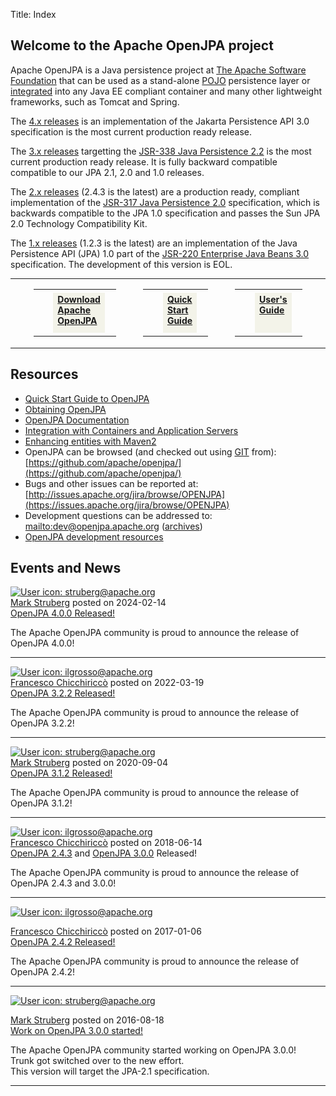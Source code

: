 Title: Index


<a name="Index-WelcometotheApacheOpenJPAproject"></a>


## Welcome to the Apache OpenJPA project
  
Apache OpenJPA is a Java persistence project at [The Apache Software Foundation](http://apache.org)
 that can be used as a stand-alone [POJO](http://en.wikipedia.org/wiki/POJO)
 persistence layer or [integrated](integration.html)
 into any Java EE compliant container and many other lightweight
frameworks, such as Tomcat and Spring. 

The [4.x releases](downloads.html) is an implementation of the Jakarta Persistence API 3.0 specification is the most current production ready release.

The [3.x releases](downloads.html) targetting the [JSR-338 Java Persistence 2.2](http://jcp.org/en/jsr/detail?id=338) is the most current production ready release.
It is fully backward compatible compatible to our JPA 2.1, 2.0 and 1.0 releases.

The [2.x releases](downloads.html)
 (2.4.3 is the latest) are a production ready, compliant implementation of
the [JSR-317 Java Persistence 2.0](http://jcp.org/en/jsr/detail?id=317)
 specification, which is backwards compatible to the JPA 1.0 specification
and passes the Sun JPA 2.0 Technology Compatibility Kit.

The [1.x releases](downloads.html)
 (1.2.3 is the latest) are an
 implementation of the Java Persistence API (JPA) 1.0 part of the [JSR-220 Enterprise Java Beans 3.0](http://jcp.org/en/jsr/detail?id=220)
 specification.
 The development of this version is EOL.


<TABLE border="0" cellpadding="5" cellspacing="0" width="100%">
<TBODY><TR>
<TD valign="top" width="10%"></TD>
<TD valign="top" width="20%">
 <TABLE style="width:100%;cursor: pointer" cellspacing="0" cellpadding="0" class="lozenge" onclick="document.location.href=&quot;http://openjpa.apache.org/downloads.html&quot;;" onkeypress="document.location.href=&quot;http://openjpa.apache.org/downloads.html&quot;;">
 <TR>
 <TD style="background-image: url('/confluence/download/resources/com.adaptavist.confluence.contentFormattingMacros:lozenge/gfx/lozenge/loz_silver.gif')" class="icon" rowspan="3"><B><A onclick="return false;" href="http://openjpa.apache.org/downloads.html" title="View Download Apache OpenJPA" class="external-link" rel="nofollow"><SPAN class="image-wrap" style=""><IMG src="images/fotolia/Fotolia_9174675_Download.png" style="border: 0px solid black"></SPAN></a>
</B></TD>
 <TD class="top" colspan="2"></TD>
 <TD class="topRight"></TD>
 </TR>
 <TR>
 <TD class="breaker">&nbsp;</TD>
 <TD style="width:auto" class="body" height="59" align="left" valign="top" bgcolor="#F3F3E9">
  <B><A onclick="return false;" href="http://openjpa.apache.org/downloads.html" title="View Download Apache OpenJPA" class="external-link" rel="nofollow">Download Apache OpenJPA</A></B> <BR>
 </TD>
 <TD class="right">&nbsp;</TD>
 </TR>
 <TR>
 <TD class="bottom" colspan="2"></TD>
 <TD class="bottomRight"></TD>
 </TR>
 </TABLE>
</TD>
<TD valign="top" width="10%"></TD>
 <TD valign="top" width="20%">
 <TABLE style="width:100%;cursor: pointer" cellspacing="0" cellpadding="0" class="lozenge" onclick="document.location.href=&quot;http://openjpa.apache.org/quick-start.html&quot;;" onkeypress="document.location.href=&quot;http://openjpa.apache.org/quick-start.html&quot;;">
 <TR>
 <TD style="background-image: url('/confluence/download/resources/com.adaptavist.confluence.contentFormattingMacros:lozenge/gfx/lozenge/loz_silver.gif')" class="icon" rowspan="3"><B><A onclick="return false;" href="http://openjpa.apache.org/quick-start.html" title="View Quick Start Guide" class="external-link" rel="nofollow"><SPAN class="image-wrap" style=""><IMG src="images/fotolia/Fotolia_9174675_Clock.png" style="border: 0px solid black"></SPAN></a>
</B></TD>
 <TD class="top" colspan="2"></TD>
 <TD class="topRight"></TD>
 </TR>
 <TR>
 <TD class="breaker">&nbsp;</TD>
 <TD style="width:auto" class="body" height="59" align="left" valign="top" bgcolor="#F3F3E9">
  <B><A onclick="return false;" href="http://openjpa.apache.org/quick-start.html" title="View Quick Start Guide" class="external-link" rel="nofollow">Quick Start Guide</A></B> <BR>
 </TD>
 <TD class="right">&nbsp;</TD>
 </TR>
 <TR>
 <TD class="bottom" colspan="2"></TD>
 <TD class="bottomRight"></TD>
 </TR>
 </TABLE>
</TD>
<TD valign="top" width="10%"></TD>
 <TD valign="top" width="20%">
 <TABLE style="width:100%;cursor: pointer" cellspacing="0" cellpadding="0" class="lozenge" onclick="document.location.href=&quot;http://openjpa.apache.org/documentation.html&quot;;" onkeypress="document.location.href=&quot;http://openjpa.apache.org/documentation.html&quot;;">
 <TR>
 <TD style="background-image: url('/confluence/download/resources/com.adaptavist.confluence.contentFormattingMacros:lozenge/gfx/lozenge/loz_silver.gif')" class="icon" rowspan="3"><B><A onclick="return false;" href="http://openjpa.apache.org/documentation.html" title="View User's Guide" class="external-link" rel="nofollow"><SPAN class="image-wrap" style=""><IMG src="images/fotolia/Fotolia_9174675_Information.png" style="border: 0px solid black"></SPAN></a>
</B></TD>
 <TD class="top" colspan="2"></TD>
 <TD class="topRight"></TD>
 </TR>
 <TR>
 <TD class="breaker">&nbsp;</TD>
 <TD style="width:auto" class="body" height="59" align="left" valign="top" bgcolor="#F3F3E9">
  <B><A onclick="return false;" href="http://openjpa.apache.org/documentation.html" title="View User's Guide" class="external-link" rel="nofollow">User's Guide</A></B> <BR>
 </TD>
 <TD class="right">&nbsp;</TD>
 </TR>
 <TR>
 <TD class="bottom" colspan="2"></TD>
 <TD class="bottomRight"></TD>
 </TR>
 </TABLE>
</TD>
<TD valign="top" width="10%"></TD>
</TR></TBODY></TABLE>



<a name="Index-Resources"></a>

## Resources

* [Quick Start Guide to OpenJPA](quick-start.html)
* [Obtaining OpenJPA](obtaining.html)
* [OpenJPA Documentation](documentation.html)
* [Integration with Containers and Application Servers](integration.html)
* [Enhancing entities with Maven2](entity-enhancement.html)
* OpenJPA can be browsed (and checked out using [GIT](https://git-scm.com/)
 from): [https://github.com/apache/openjpa/](https://github.com/apache/openjpa/)
* Bugs and other issues can be reported at: [http://issues.apache.org/jira/browse/OPENJPA](https://issues.apache.org/jira/browse/OPENJPA)
* Development questions can be addressed to: [mailto:dev@openjpa.apache.org](mailto:dev@openjpa.apache.org.html)
 ([archives](https://lists.apache.org/list.html?dev@openjpa.apache.org))
* [OpenJPA development resources](openjpa-development-resources.html)




<a name="Index-eventsandnews"></a>

## Events and News

 <DIV class="blog-post-listing">

 <DIV class="logo-heading-block">
   <SPAN class="logoBlock">
     <A class="userLogoLink" data-username="struberg@apache.org" href="http://people.apache.org/committer-index.html#struberg">
       <IMG class="userLogo logo" src="https://cwiki.apache.org/confluence/images/icons/profilepics/user1.png" alt="User icon: struberg@apache.org" title="struberg@apache.org">
     </A>
   </SPAN>
   <SPAN class="blogHeading">
     <DIV class="page-metadata not-personal">
       <A href="http://people.apache.org/committer-index.html#struberg" class="url fn confluence-userlink" data-username="struberg@apache.org">Mark Struberg</A> posted on 2024-02-14
     </DIV>
     <A class="blogHeading" href="openjpa-4.0.x.html">OpenJPA 4.0.0 Released!</A>
   </SPAN>
 </DIV>

 <DIV class="wiki-content">
   <P>The Apache OpenJPA community is proud to announce the release of OpenJPA 4.0.0!</P>
 </DIV>
 <hr>

 <DIV class="logo-heading-block">
   <SPAN class="logoBlock">
     <A class="userLogoLink" data-username="ilgrosso@apache.org" href="http://people.apache.org/committer-index.html#ilgrosso">
       <IMG class="userLogo logo" src="https://cwiki.apache.org/confluence/images/icons/profilepics/user1.png" alt="User icon: ilgrosso@apache.org" title="ilgrosso@apache.org"/>
     </A>
   </SPAN>
   <SPAN class="blogHeading">
     <DIV class="page-metadata not-personal">
       <A href="http://people.apache.org/committer-index.html#ilgrosso" class="url fn confluence-userlink" data-username="ilgrosso@apache.org">Francesco Chicchiriccò</A> posted on 2022-03-19
     </DIV>
     <A class="blogHeading" href="openjpa-3.2.x.html">OpenJPA 3.2.2 Released!</A>
   </SPAN>
 </DIV>

 <DIV class="wiki-content">
   <P>The Apache OpenJPA community is proud to announce the release of OpenJPA 3.2.2!</P>
 </DIV>
 <hr>

 <DIV class="logo-heading-block">
   <SPAN class="logoBlock">
     <A class="userLogoLink" data-username="struberg@apache.org" href="http://people.apache.org/committer-index.html#struberg">
       <IMG class="userLogo logo" src="https://cwiki.apache.org/confluence/images/icons/profilepics/user1.png" alt="User icon: struberg@apache.org" title="struberg@apache.org">
     </A>
   </SPAN>
   <SPAN class="blogHeading">
     <DIV class="page-metadata not-personal">
       <A href="http://people.apache.org/committer-index.html#struberg" class="url fn confluence-userlink" data-username="struberg@apache.org">Mark Struberg</A> posted on 2020-09-04
     </DIV>
     <A class="blogHeading" href="openjpa-3.1.x.html">OpenJPA 3.1.2 Released!</A>
   </SPAN>
 </DIV>

 <DIV class="wiki-content">
   <P>The Apache OpenJPA community is proud to announce the release of OpenJPA 3.1.2!</P>
 </DIV>
 <hr>

 <DIV class="logo-heading-block">
 <SPAN class="logoBlock">
 <A class="userLogoLink" data-username="ilgrosso@apache.org" href="http://people.apache.org/committer-index.html#ilgrosso">
 <IMG class="userLogo logo" src="https://cwiki.apache.org/confluence/images/icons/profilepics/user1.png" alt="User icon: ilgrosso@apache.org" title="ilgrosso@apache.org">

 </A>
 </SPAN>
 <SPAN class="blogHeading">
 <DIV class="page-metadata not-personal"><A href="http://people.apache.org/committer-index.html#ilgrosso" class="url fn confluence-userlink" data-username="ilgrosso@apache.org">Francesco Chicchiriccò</A> posted on 2018-06-14</DIV>
 <A class="blogHeading" href="openjpa-2.4.x.html#OpenJPA-2.4.3">OpenJPA 2.4.3</A> and <A class="blogHeading" href="openjpa-3.0.x.html#OpenJPA-3.0.0">OpenJPA 3.0.0</A> Released!
 </SPAN>
 </DIV>

<DIV class="wiki-content">
 <P>The Apache OpenJPA community is proud to announce the release of OpenJPA 2.4.3 and 3.0.0!</P>

 </DIV>
 </DIV>
 <hr>

 <DIV class="blog-post-listing">
 <DIV class="logo-heading-block">
 <SPAN class="logoBlock">
 <A class="userLogoLink" data-username="ilgrosso@apache.org" href="http://people.apache.org/committer-index.html#ilgrosso">
 <IMG class="userLogo logo" src="https://cwiki.apache.org/confluence/images/icons/profilepics/user1.png" alt="User icon: ilgrosso@apache.org" title="ilgrosso@apache.org">

 </A>            </SPAN>
 <SPAN class="blogHeading">
 <DIV class="page-metadata not-personal"><A href="http://people.apache.org/committer-index.html#ilgrosso" class="url fn confluence-userlink" data-username="ilgrosso@apache.org">Francesco Chicchiriccò</A> posted on 2017-01-06</DIV>
 <A class="blogHeading" href="openjpa-2.4.x.html#OpenJPA-2.4.2">OpenJPA 2.4.2 Released!</A>
 </SPAN>
 </DIV>

<DIV class="wiki-content">
 <P>The Apache OpenJPA community is proud to announce the release of OpenJPA 2.4.2!</P>

 </DIV>
 </DIV>
 <hr>

 <DIV class="blog-post-listing">
 <DIV class="logo-heading-block">
 <SPAN class="logoBlock">
 <A class="userLogoLink" data-username="struberg@apache.org" href="http://people.apache.org/committer-index.html#struberg">
 <IMG class="userLogo logo" src="https://cwiki.apache.org/confluence/images/icons/profilepics/user1.png" alt="User icon: struberg@apache.org" title="struberg@apache.org">

 </A>            </SPAN>
 <SPAN class="blogHeading">
 <DIV class="page-metadata not-personal"><A href="http://people.apache.org/committer-index.html#struberg" class="url fn confluence-userlink" data-username="struberg@apache.org">Mark Struberg</A> posted on 2016-08-18</DIV>
 <A class="blogHeading" href="openjpa-3.0.x.html">Work on OpenJPA 3.0.0 started!</A>
 </SPAN>
 </DIV>

<DIV class="wiki-content">
 <P>The Apache OpenJPA community started working on OpenJPA 3.0.0!<br>
 Trunk got switched over to the new effort.<br>
 This version will target the JPA-2.1 specification.</P>

 </DIV>
 </DIV>
 <hr>




